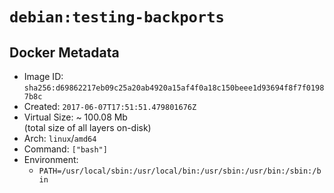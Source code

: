 # `debian:testing-backports`

## Docker Metadata

- Image ID: `sha256:d69862217eb09c25a20ab4920a15af4f0a18c150beee1d93694f8f7f01987b8c`
- Created: `2017-06-07T17:51:51.479801676Z`
- Virtual Size: ~ 100.08 Mb  
  (total size of all layers on-disk)
- Arch: `linux`/`amd64`
- Command: `["bash"]`
- Environment:
  - `PATH=/usr/local/sbin:/usr/local/bin:/usr/sbin:/usr/bin:/sbin:/bin`
